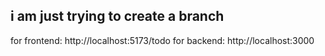 ## i am just trying to create a branch

for frontend: http://localhost:5173/todo
for backend: http://localhost:3000
